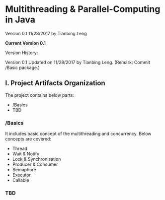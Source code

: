 # Multithreading & Parallel-Computing in Java

Version 0.1 11/28/2017 by Tianbing Leng

**Current Version 0.1**

Version History:

Version 0.1 Updated on 11/28/2017 by Tianbing Leng. (Remark: Commit /Basic package.)


## I. Project Artifacts Organization
The project contains below parts:
+ /Basics
+ TBD


### /Basics
It includes basic concept of the multithreading and concurrency. Below concepts are covered:
+ Thread
+ Wait & Notify 
+ Lock & Synchronisation
+ Producer & Consumer
+ Semaphore
+ Executor
+ Callable

### TBD